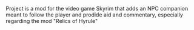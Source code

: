 Project is a mod for the video game Skyrim that adds an NPC companion meant to follow the player and prodide aid and commentary, especially regarding the mod "Relics of Hyrule"
